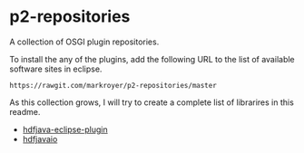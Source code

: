 # p2-repositories

A collection of OSGI plugin repositories.

To install the any of the plugins, add the following URL to the list of available software sites in eclipse.

```
https://rawgit.com/markroyer/p2-repositories/master
```

As this collection grows, I will try to create a complete list of librarires in this readme.

* [hdfjava-eclipse-plugin](https://github.com/markroyer/hdfjava-eclipse-plugin/)
* [hdfjavaio](https://github.com/markroyer/hdfjavaio/)
